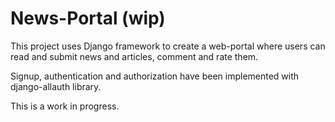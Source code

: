# News-Portal (wip)
This project uses Django framework to create a web-portal where users can read and submit news and articles, comment and rate them.

Signup, authentication and authorization have been implemented with django-allauth library.

This is a work in progress.
